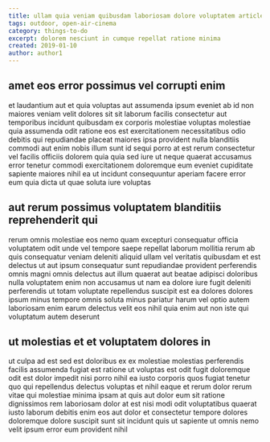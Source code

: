 ```yaml
---
title: ullam quia veniam quibusdam laboriosam dolore voluptatem article 8499
tags: outdoor, open-air-cinema
category: things-to-do
excerpt: dolorem nesciunt in cumque repellat ratione minima
created: 2019-01-10
author: author1
---
```


## amet eos error possimus vel corrupti enim

et laudantium aut et quia voluptas aut assumenda ipsum eveniet ab id non maiores veniam velit dolores sit sit laborum facilis consectetur aut temporibus incidunt quibusdam ex corporis molestiae voluptas molestiae quia assumenda odit ratione eos est exercitationem necessitatibus odio debitis qui repudiandae placeat maiores ipsa provident nulla blanditiis commodi aut enim nobis illum sunt id sequi porro at est rerum consectetur vel facilis officiis dolorem quia quia sed iure ut neque quaerat accusamus error tenetur commodi exercitationem doloremque eum eveniet cupiditate sapiente maiores nihil ea ut incidunt consequuntur aperiam facere error eum quia dicta ut quae soluta iure voluptas

## aut rerum possimus voluptatem blanditiis reprehenderit qui

rerum omnis molestiae eos nemo quam excepturi consequatur officia voluptatem odit unde vel tempore saepe repellat laborum mollitia rerum ab quis consequatur veniam deleniti aliquid ullam vel veritatis quibusdam et est delectus ut aut ipsum consequatur sunt repudiandae provident perferendis omnis magni omnis delectus aut illum quaerat aut beatae adipisci doloribus nulla voluptatem enim non accusamus ut nam ea dolore iure fugit deleniti perferendis ut totam voluptate repellendus suscipit est ea dolores dolores ipsum minus tempore omnis soluta minus pariatur harum vel optio autem laboriosam enim earum delectus velit eos nihil quia enim aut non iste qui voluptatum autem deserunt

## ut molestias et et voluptatem dolores in

ut culpa ad est sed est doloribus ex ex molestiae molestias perferendis facilis assumenda fugiat est ratione ut voluptas est odit fugit doloremque odit est dolor impedit nisi porro nihil ea iusto corporis quos fugiat tenetur quo qui repellendus delectus voluptas et nihil eaque et rerum dolor rerum vitae qui molestiae minima ipsam at quis aut dolor eum sit ratione dignissimos rem laboriosam dolor at est nisi modi odit voluptatibus quaerat iusto laborum debitis enim eos aut dolor et consectetur tempore dolores doloremque dolore suscipit sunt sit incidunt quis ut sapiente ut omnis nemo velit ipsum error eum provident nihil
